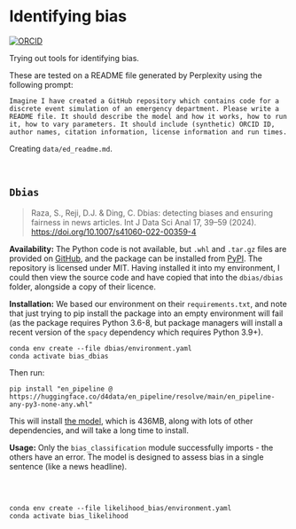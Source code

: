 # Identifying bias

[![ORCID](https://img.shields.io/badge/ORCID_Amy_Heather-0000--0002--6596--3479-A6CE39?&logo=orcid&logoColor=white)](https://orcid.org/0000-0002-6596-3479)

Trying out tools for identifying bias.

These are tested on a README file generated by Perplexity using the following prompt:

```
Imagine I have created a GitHub repository which contains code for a discrete event simulation of an emergency department. Please write a README file. It should describe the model and how it works, how to run it, how to vary parameters. It should include (synthetic) ORCID ID, author names, citation information, license information and run times.
```

Creating `data/ed_readme.md`.

<br>

## `Dbias`

> Raza, S., Reji, D.J. & Ding, C. Dbias: detecting biases and ensuring fairness in news articles. Int J Data Sci Anal 17, 39–59 (2024). https://doi.org/10.1007/s41060-022-00359-4

**Availability:** The Python code is not available, but `.whl` and `.tar.gz` files are provided on [GitHub](https://github.com/dreji18/Fairness-in-AI), and the package can be installed from [PyPI](https://pypi.org/project/Dbias/). The repository is licensed under MIT. Having installed it into my environment, I could then view the source code and have copied that into the `dbias/dbias` folder, alongside a copy of their licence.

**Installation:** We based our environment on their `requirements.txt`, and note that just trying to pip install the package into an empty environment will fail (as the package requires Python 3.6-8, but package managers will install a recent version of the `spacy` dependency which requires Python 3.9+).

```
conda env create --file dbias/environment.yaml
conda activate bias_dbias
```

Then run:

```
pip install "en_pipeline @ https://huggingface.co/d4data/en_pipeline/resolve/main/en_pipeline-any-py3-none-any.whl"
```

This will install [the model](https://huggingface.co/d4data/en_pipeline), which is 436MB, along with lots of other dependencies, and will take a long time to install.

**Usage:** Only the `bias_classification` module successfully imports - the others have an error. The model is designed to assess bias in a single sentence (like a news headline).

<br>

##

```
conda env create --file likelihood_bias/environment.yaml
conda activate bias_likelihood
```
